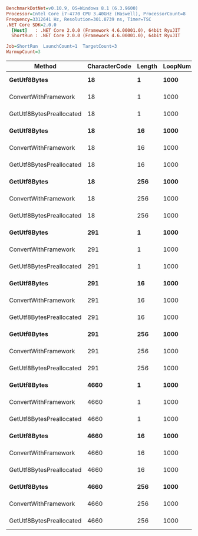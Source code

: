 ``` ini

BenchmarkDotNet=v0.10.9, OS=Windows 8.1 (6.3.9600)
Processor=Intel Core i7-4770 CPU 3.40GHz (Haswell), ProcessorCount=8
Frequency=3312641 Hz, Resolution=301.8739 ns, Timer=TSC
.NET Core SDK=2.0.0
  [Host]   : .NET Core 2.0.0 (Framework 4.6.00001.0), 64bit RyuJIT
  ShortRun : .NET Core 2.0.0 (Framework 4.6.00001.0), 64bit RyuJIT

Job=ShortRun  LaunchCount=1  TargetCount=3  
WarmupCount=3  

```
 |                   Method | CharacterCode | Length | LoopNum |       Mean |       Error |     StdDev |    Gen 0 | Allocated |
 |------------------------- |-------------- |------- |-------- |-----------:|------------:|-----------:|---------:|----------:|
 |             **GetUtf8Bytes** |            **18** |      **1** |    **1000** |   **9.677 us** |   **3.3494 us** |  **0.1892 us** |   **7.6752** |   **32224 B** |
 |     ConvertWithFramework |            18 |      1 |    1000 |  26.729 us |   6.4295 us |  0.3633 us |   7.6599 |   32224 B |
 | GetUtf8BytesPreallocated |            18 |      1 |    1000 |   5.974 us |   1.0807 us |  0.0611 us |   0.0534 |     256 B |
 |             **GetUtf8Bytes** |            **18** |     **16** |    **1000** |  **16.001 us** |   **1.4492 us** |  **0.0819 us** |  **17.2119** |   **72280 B** |
 |     ConvertWithFramework |            18 |     16 |    1000 |  43.972 us |   9.9484 us |  0.5621 us |   9.5825 |   40280 B |
 | GetUtf8BytesPreallocated |            18 |     16 |    1000 |  10.643 us |   1.1223 us |  0.0634 us |   0.0763 |     352 B |
 |             **GetUtf8Bytes** |            **18** |    **256** |    **1000** | **137.166 us** |  **14.4425 us** |  **0.8160 us** | **188.9648** |  **793240 B** |
 |     ConvertWithFramework |            18 |    256 |    1000 | 173.621 us |  66.9239 us |  3.7813 us |  66.8945 |  281240 B |
 | GetUtf8BytesPreallocated |            18 |    256 |    1000 |  95.160 us |  11.9143 us |  0.6732 us |   0.3662 |    2032 B |
 |             **GetUtf8Bytes** |           **291** |      **1** |    **1000** |   **9.915 us** |   **1.5319 us** |  **0.0866 us** |   **7.6752** |   **32224 B** |
 |     ConvertWithFramework |           291 |      1 |    1000 |  27.431 us |   5.7277 us |  0.3236 us |   7.6599 |   32224 B |
 | GetUtf8BytesPreallocated |           291 |      1 |    1000 |   6.374 us |   2.2465 us |  0.1269 us |   0.0534 |     256 B |
 |             **GetUtf8Bytes** |           **291** |     **16** |    **1000** |  **39.446 us** |  **12.9066 us** |  **0.7292 us** |  **17.2119** |   **72280 B** |
 |     ConvertWithFramework |           291 |     16 |    1000 | 101.637 us |  13.0102 us |  0.7351 us |  13.3057 |   56280 B |
 | GetUtf8BytesPreallocated |           291 |     16 |    1000 |  36.267 us |   2.3018 us |  0.1301 us |   0.0610 |     352 B |
 |             **GetUtf8Bytes** |           **291** |    **256** |    **1000** | **413.046 us** | **162.5116 us** |  **9.1822 us** | **188.9648** |  **793240 B** |
 |     ConvertWithFramework |           291 |    256 |    1000 | 652.142 us | 192.7003 us | 10.8879 us | 127.9297 |  537240 B |
 | GetUtf8BytesPreallocated |           291 |    256 |    1000 | 363.042 us |  45.4072 us |  2.5656 us |        - |    2032 B |
 |             **GetUtf8Bytes** |          **4660** |      **1** |    **1000** |  **10.951 us** |   **1.6727 us** |  **0.0945 us** |   **7.6752** |   **32224 B** |
 |     ConvertWithFramework |          4660 |      1 |    1000 |  28.783 us |   1.2688 us |  0.0717 us |   7.6599 |   32224 B |
 | GetUtf8BytesPreallocated |          4660 |      1 |    1000 |   7.291 us |   0.6557 us |  0.0370 us |   0.0534 |     256 B |
 |             **GetUtf8Bytes** |          **4660** |     **16** |    **1000** |  **52.962 us** |   **7.5747 us** |  **0.4280 us** |  **17.2119** |   **72280 B** |
 |     ConvertWithFramework |          4660 |     16 |    1000 | 121.967 us |   6.6613 us |  0.3764 us |  17.2119 |   72280 B |
 | GetUtf8BytesPreallocated |          4660 |     16 |    1000 |  43.805 us |   9.8443 us |  0.5562 us |   0.0610 |     352 B |
 |             **GetUtf8Bytes** |          **4660** |    **256** |    **1000** | **547.252 us** |  **55.4781 us** |  **3.1346 us** | **188.4766** |  **793240 B** |
 |     ConvertWithFramework |          4660 |    256 |    1000 | 952.998 us | 100.7889 us |  5.6948 us | 188.4766 |  793240 B |
 | GetUtf8BytesPreallocated |          4660 |    256 |    1000 | 507.978 us |  69.3190 us |  3.9167 us |        - |    2032 B |
